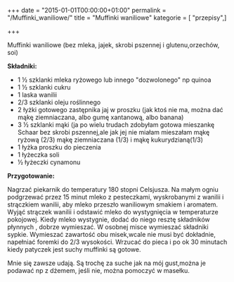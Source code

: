 +++
date = "2015-01-01T00:00:00+01:00"
permalink = "/Muffinki_waniliowe/"
title = "Muffinki waniliowe"
kategorie = [ "przepisy",]

+++

Muffinki waniliowe (bez mleka, jajek, skrobi pszennej i glutenu,orzechów, soi)

**Składniki:**

-   1 ½ szklanki mleka ryżowego lub innego "dozwolonego" np quinoa
-   1 ½ szklanki cukru
-   1 laska wanilii
-   2/3 szklanki oleju roślinnego
-   2 łyżki gotowego zastępnika jaj w proszku (jak ktoś nie ma, można dać mąkę ziemniaczana, albo gumę xantanową, albo banana)
-   3 ½ szklanki mąki (ja po wielu trudach zdobyłam gotowa mieszankę Schaar bez skrobi pszennej,ale jak jej nie miałam mieszałam mąkę ryżową (2/3) mąkę ziemniaczana (1/3) i mąkę kukurydzianą(1/3)
-   1 łyżka proszku do pieczenia
-   1 łyżeczka soli
-   ½ łyżeczki cynamonu

**Przygotowanie:**

Nagrzać piekarnik do temperatury 180 stopni Celsjusza. Na małym ogniu podgrzewać przez 15 minut mleko z pesteczkami, wyskrobanymi z wanilii i strączkiem wanilii, aby mleko przeszło waniliowym smakiem i aromatem. Wyjąć strączek wanilii i odstawić mleko do wystygnięcia w temperaturze pokojowej. Kiedy mleko wystygnie, dodać do niego resztę składników płynnych , dobrze wymieszać. W osobnej misce wymieszać składniki sypkie. Wymieszać zawartość obu misek,wcale nie musi być dokładnie, napełniać foremki do 2/3 wysokości. Wrzucać do pieca i po ok 30 minutach kiedy patyczek jest suchy muffinki są gotowe.

Mnie się zawsze udają. Są trochę za suche jak na mój gust,można je podawać np z dżemem, jeśli nie, można pomoczyć w masełku.

